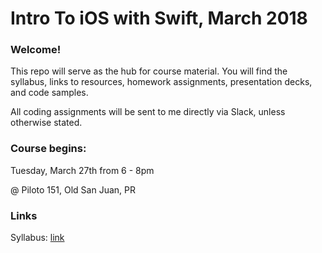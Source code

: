 # Intro To iOS with Swift, March 2018

### Welcome!

This repo will serve as the hub for course material. You will find the syllabus, links to resources, homework assignments, presentation decks, and code samples.

 
All coding assignments will be sent to me directly via Slack, unless otherwise stated.

### Course begins:
 Tuesday, March 27th from 6 - 8pm
 
 @ Piloto 151, Old San Juan, PR
 

### Links

Syllabus: [link]

[link]: https://docs.google.com/document/d/1HDsuC9Kx7Dh-omGM8CBEPDtp62GqN48sbqteTnljG3A/edit?usp=sharing
